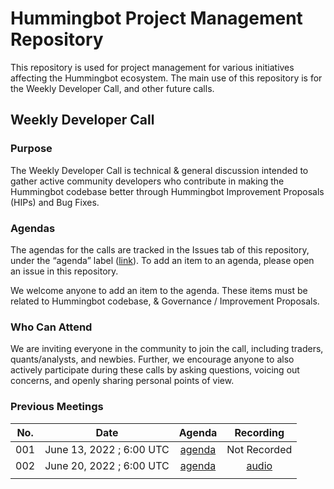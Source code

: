 # Hummingbot Project Management Repository

This repository is used for project management for various initiatives affecting the Hummingbot ecosystem. The main use of this repository is for the Weekly Developer Call, and other future calls.

## Weekly Developer Call

### Purpose

The Weekly Developer Call is technical & general discussion intended to gather active community developers who contribute in making the Hummingbot codebase better through Hummingbot Improvement Proposals (HIPs) and Bug Fixes. 

### **Agendas**

The agendas for the calls are tracked in the Issues tab of this repository, under the “agenda” label ([link](https://github.com/carlitogetaladajr/pm/issues?q=is%3Aissue+label%3Aagenda+)). To add an item to an agenda, please open an issue in this repository.

We welcome anyone to add an item to the agenda. These items must be  related to Hummingbot codebase, & Governance / Improvement Proposals.

### Who Can Attend

We are inviting everyone in the community to join the call, including traders, quants/analysts, and newbies. Further, we encourage anyone to also actively participate during these calls by asking questions, voicing out concerns, and openly sharing personal points of view.

### Previous Meetings

| No. |           Date           |                           Agenda                           |                       Recording                      |
|-----|:------------------------:|:----------------------------------------------------------:|:----------------------------------------------------:|
| 001 | June 13, 2022 ; 6:00 UTC | [agenda](https://github.com/carlitogetaladajr/pm/issues/1) | Not Recorded                                         |
| 002 | June 20, 2022 ; 6:00 UTC | [agenda](https://github.com/carlitogetaladajr/pm/issues/1) | [audio](https://www.youtube.com/watch?v=qu5idP-JLyQ) |
|     |                          |                                                            |                                                      |

